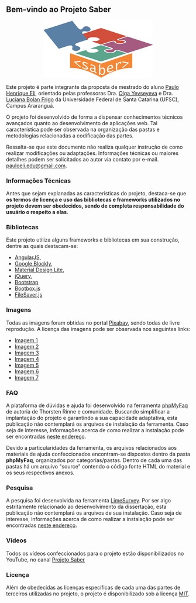 ## Bem-vindo ao Projeto Saber

<p align="center">   
    <img src="css/images/logo.png" alt="Projeto Saber"/>
</p>

Este projeto é parte integrante da proposta de mestrado do aluno [Paulo Henrique Eli](http://lattes.cnpq.br/9175378911774164), orientado pelas professoras Dra. [Olga Yevseyeva](http://lattes.cnpq.br/8339563650267766) e Dra. [Luciana Bolan Frigo](http://lattes.cnpq.br/6348215204947696) da Universidade Federal de Santa Catarina (UFSC), Campus Araranguá.

O projeto foi desenvolvido de forma a dispensar conhecimentos técnicos avançados quanto ao desenvolvimento de aplicações web. Tal característica pode ser observada na organização das pastas e metodologias relacionadas a codificação das partes.

Ressalta-se que este documento não realiza qualquer instrução de como realizar modificações ou adaptações. Informações técnicas ou maiores detalhes podem ser solicitados ao autor via contato por e-mail. [pauloeli.edu@gmail.com](mailto:pauloeli.edu@gmail.com).

### Informações Técnicas

Antes que sejam explanadas as características do projeto, destaca-se que **os termos de licença e uso das bibliotecas e frameworks utilizados no projeto devem ser obedecidos, sendo de completa responsabilidade do usuário o respeito a elas**.

### Bibliotecas

Este projeto utiliza alguns frameworks e bibliotecas em sua construção, dentre as quais destacam-se: 

* [AngularJS](https://angularjs.org/), 
* [Google Blockly](https://developers.google.com/blockly/), 
* [Material Design Lite](https://getmdl.io/), 
* [jQuery](https://jquery.com/), 
* [Bootstrap](https://getbootstrap.com/) 
* [Bootbox.js](http://bootboxjs.com/)
* [FileSaver.js](https://github.com/eligrey/FileSaver.js)

### Imagens

Todas as imagens foram obtidas no portal [Pixabay](https://pixabay.com/pt/), sendo todas de livre reprodução. 
A licença das imagens pode ser observada nos seguintes links:

* [Imagem 1](https://pixabay.com/pt/puzzle-f%C3%B3sforo-caber-desaparecido-693870/)
* [Imagem 2](https://pixabay.com/pt/puzzle-part%C3%ADculas-%C3%BAltimos-pe%C3%A7a-654956/)
* [Imagem 3](https://pixabay.com/pt/tiro-com-arco-seta-gol-esportes-472932/)
* [Imagem 4](https://pixabay.com/pt/amigos-confian%C3%A7a-amizade-juntos-1015312/)
* [Imagem 5](https://pixabay.com/pt/pintura-notebook-escova-l%C3%A1pis-1280556/)
* [Imagem 6](https://pixabay.com/pt/qualidade-gancho-marca-de-sele%C3%A7%C3%A3o-787663/)
* [Imagem 7](https://pixabay.com/pt/etapas-escadas-at%C3%A9-escada-388914/)

### FAQ

A plataforma de dúvidas e ajuda foi desenvolvido na ferramenta [phpMyFaq](http://www.phpmyfaq.de) de autoria de Thorsten Rinne e comunidade. Buscando simplificar a implantação do projeto e garantindo a sua capacidade adaptativa, esta publicação não contemplará os arquivos de instalação da ferramenta. Caso seja de interesse, informações acerca de como realizar a instalação pode ser encontradas [neste endereço](http://www.phpmyfaq.de/documentation).

Devido a particularidades da ferramenta, os arquivos relacionados aos materiais de ajuda confeccionados encontram-se dispostos dentro da pasta **phpMyFaq**, organizados por categorias/pastas. Dentro de cada uma das pastas há um arquivo "source" contendo o código fonte HTML do material e os seus respectivos anexos.

### Pesquisa

A pesquisa foi desenvolvida na ferramenta [LimeSurvey](https://www.limesurvey.org). Por ser algo estritamente relacionado ao desenvolvimento da dissertação, esta publicação não contemplará os arquivos de sua instalação. Caso seja de interesse, informações acerca de como realizar a instalação pode ser encontradas [neste endereço](https://www.limesurvey.org/community/forums).

### Vídeos

Todos os vídeos confeccionados para o projeto estão disponibilizados no YouTube, no canal [Projeto Saber](https://www.youtube.com/channel/UCV-sZIhAazpMi6C0RQRHgSw)

### Licença

Além de obedecidas as licenças específicas de cada uma das partes de terceiros utilizadas no projeto, o projeto é disponibilizado sob a licença [MIT](http://escolhaumalicenca.com.br/licencas/mit/).
